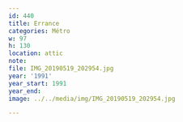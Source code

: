 ```yaml
---
id: 440
title: Errance
categories: Métro
w: 97
h: 130
location: attic
note:
file: IMG_20190519_202954.jpg
year: '1991'
year_start: 1991
year_end:
image: ../../media/img/IMG_20190519_202954.jpg

---
```

